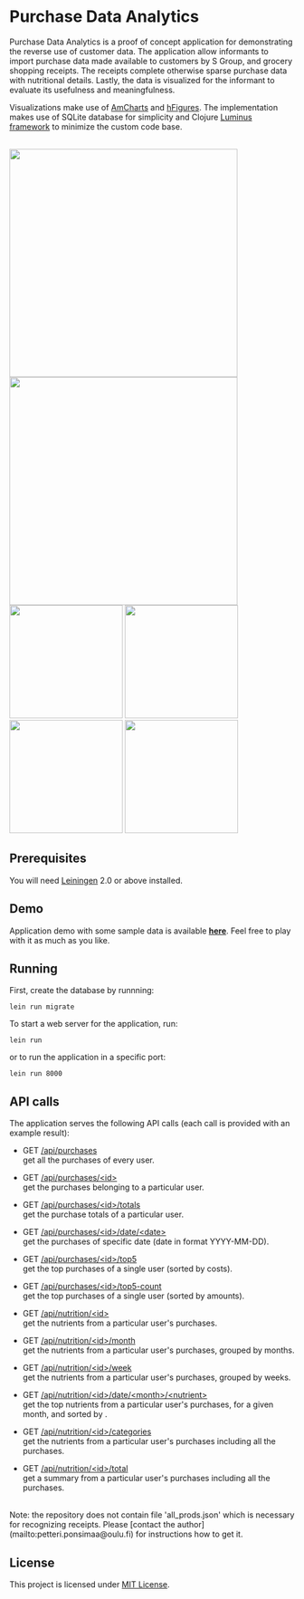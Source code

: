 # Purchase Data Analytics

Purchase Data Analytics is a proof of concept application for demonstrating the reverse use of customer data. The application allow 
informants to import purchase data made available to customers by S Group, and grocery shopping receipts. The receipts complete otherwise 
sparse purchase data with nutritional details. Lastly, the data is visualized for the informant to evaluate its usefulness and meaningfulness.

Visualizations make use of <a target="_blank" href="https://www.amcharts.com/">AmCharts</a> and <a href="https://gitlab.com/ledancs/hFigures">hFigures</a>.
The implementation makes use of SQLite database for simplicity and Clojure <a target="_blank" href="http://www.luminusweb.net/">Luminus framework</a> to 
minimize the custom code base.
<br/><br/>

<a target="_blank" href="https://gitlab.com/petterip/purchase-data/raw/master/dev-resources/screenshot_items.jpg">
<img src="https://gitlab.com/petterip/purchase-data/raw/master/dev-resources/screenshot_items.jpg" width=403></a>
<a target="_blank" href="https://gitlab.com/petterip/purchase-data/raw/master/dev-resources/screenshot_purchases.jpg">
<img src="https://gitlab.com/petterip/purchase-data/raw/master/dev-resources/screenshot_purchases.jpg" width=403></a><br/>
<a target="_blank" href="https://gitlab.com/petterip/purchase-data/raw/master/dev-resources/screenshot_proto1.jpg">
<img src="https://gitlab.com/petterip/purchase-data/raw/master/dev-resources/screenshot_proto1.jpg" width=200></a>
<a target="_blank" href="https://gitlab.com/petterip/purchase-data/raw/master/dev-resources/screenshot_proto2a.jpg">
<img src="https://gitlab.com/petterip/purchase-data/raw/master/dev-resources/screenshot_proto2a.jpg" width=200></a>
<a target="_blank" href="https://gitlab.com/petterip/purchase-data/raw/master/dev-resources/screenshot_proto2b.jpg">
<img src="https://gitlab.com/petterip/purchase-data/raw/master/dev-resources/screenshot_proto2b.jpg" width=200></a>
<a target="_blank" href="https://gitlab.com/petterip/purchase-data/raw/master/dev-resources/screenshot_proto3.jpg">
<img src="https://gitlab.com/petterip/purchase-data/raw/master/dev-resources/screenshot_proto3.jpg" width=200></a>

## Prerequisites

You will need [Leiningen][1] 2.0 or above installed.

[1]: https://github.com/technomancy/leiningen

## Demo

Application demo with some sample data is available <a target="_blank" href="http://ostosdata.oulu.fi:8080"><b>here</b></a>. Feel free to play with it as much as you like.

## Running

First, create the database by runnning:

    lein run migrate 

To start a web server for the application, run:

    lein run
    
or to run the application in a specific port:

    lein run 8000

## API calls

The application serves the following API calls (each call is provided with an example result):

* GET <a target="_blank" href="http://ostosdata.oulu.fi:8080/api/purchases/">/api/purchases</a> <br/>get all the purchases of every user.
* GET <a target="_blank" href="http://ostosdata.oulu.fi:8080/api/purchases/id0@ostosdata.oulu.fi">/api/purchases/&lt;id&gt;</a> <br/>get the purchases belonging to a particular user.
* GET <a target="_blank" href="http://ostosdata.oulu.fi:8080/api/purchases/id0@ostosdata.oulu.fi/totals">/api/purchases/&lt;id&gt;/totals</a> <br/>get the purchase totals of a particular user.
* GET <a target="_blank" href="http://ostosdata.oulu.fi:8080/api/purchases/id0@ostosdata.oulu.fi/date/2015-01-11">/api/purchases/&lt;id&gt;/date/&lt;date&gt;</a> <br/>get the purchases of specific date (date in format YYYY-MM-DD).
* GET <a target="_blank" href="http://ostosdata.oulu.fi:8080/api/purchases/id0@ostosdata.oulu.fi/top5">/api/purchases/&lt;id&gt;/top5</a> <br/>get the top purchases of a single user (sorted by costs).
* GET <a target="_blank" href="http://ostosdata.oulu.fi:8080/api/purchases/id0@ostosdata.oulu.fi/top5-count">/api/purchases/&lt;id&gt;/top5-count</a> <br/>get the top purchases of a single user (sorted by amounts).

* GET <a target="_blank" href="http://ostosdata.oulu.fi:8080/api/nutrition/id0@ostosdata.oulu.fi">/api/nutrition/&lt;id&gt;</a> <br/>get the nutrients from a particular user's purchases.
* GET <a target="_blank" href="http://ostosdata.oulu.fi:8080/api/nutrition/id0@ostosdata.oulu.fi/month">/api/nutrition/&lt;id&gt;/month</a> <br/>get the nutrients from a particular user's purchases, grouped by months.
* GET <a target="_blank" href="http://ostosdata.oulu.fi:8080/api/nutrition/id0@ostosdata.oulu.fi/week">/api/nutrition/&lt;id&gt;/week</a> <br/>get the nutrients from a particular user's purchases, grouped by weeks.
* GET <a target="_blank" href="http://ostosdata.oulu.fi:8080/api/nutrition/id0@ostosdata.oulu.fi/date/09-2014/fiber">/api/nutrition/&lt;id&gt;/date/&lt;month&gt;/&lt;nutrient&gt;</a> <br/>get the top nutrients from a particular user's purchases, for a given month, and sorted by <nutrient>.
* GET <a target="_blank" href="http://ostosdata.oulu.fi:8080/api/nutrition/id0@ostosdata.oulu.fi/categories">/api/nutrition/&lt;id&gt;/categories</a> <br/>get the nutrients from a particular user's purchases including all the purchases.
* GET <a target="_blank" href="http://ostosdata.oulu.fi:8080/api/nutrition/id0@ostosdata.oulu.fi/total">/api/nutrition/&lt;id&gt;/total</a> <br/>get a summary from a particular user's purchases including all the purchases.

<br/>
Note: the repository does not contain file 'all_prods.json' which is necessary for recognizing receipts. Please [contact the author](mailto:petteri.ponsimaa@oulu.fi) for instructions how to get it.

## License

This project is licensed under [MIT License](http://opensource.org/licenses/MIT).